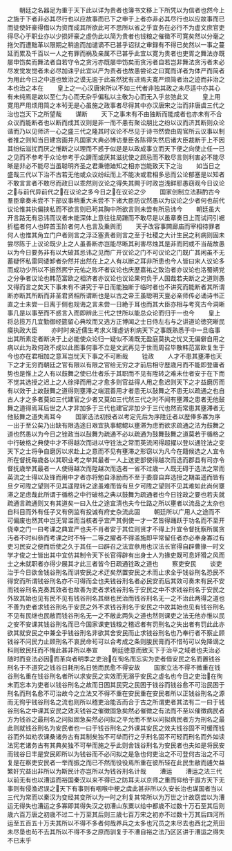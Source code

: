 <!-- { "loadSidebar": true } -->
　　朝廷之名器足为重于天下此以详为贵者也簿书文移上下所凭以为信者也然今上之施于下者非必其尽行也以应故事而已下之申于上者亦非必其尽行也以应故事而已而徒使奸豪得借以为资而成其所欲此可不思所以省之乎宜务在必行不为虚文庶官吏得尽心于职业亦以少损奸豪之虚伪此以简为贵者也钱粮之催徴不可寛矣然以分毫之拖欠而遭黜革以限期之稍逾而加谴谪不已甚乎诏狱之审録有不得已矣然以一事之蔓延而累及千百以一人之有罪而祸及亲属不已甚乎此宜以寛为贵者也吏胥之舞法亦既屡申饬矣而舞法者自若守令之贪污亦既屡申饬矣而贪污者自若岂非舞法贪污者未必尽发觉发觉者未必尽加诛乎此宜以严为责者也故愚尝论之曰寛而详者为体严而简者为用此今日之中道也致治之谟无逾于此虽然犹有进焉夫寛严烦简者治之迹而非治之本也治之本在
　　皇上之一心汉唐宋所以不如三代者非独其政之未尽适中亦其心有未纯焉是故以至仁为心而无杂乎偏私以主敬为心而无入乎怠弛此又
　　皇上用寛用严用烦用简之本茍无是心虽施之政事者尽得其中亦汉唐宋之治而非唐虞三代之治也岂天下之所望哉
　　谋断
　　天下之事未有不由独断而能成者也亦未有不合众议而能断者也以断而成其议则是非一而不患有聚讼朋比之纷以议而济其断则众论谐而乃以见师济一心之盛三代之隆其时议论不尽见于诗书然尝由周官所云议事以制者推之则知当日建宫画井凡国家大典必博访羣臣各陈得失然后诸大臣裁断于上不因其纷纭滋扰而厌之惟断之以理而不惑于似是是以政成事立而天下便之向使止任一已之见而不参考于众论参考于众蹐而或厌其滋扰使之顾忌而不敢尽言则利害必不能尽晰是非必不能尽当虽聪明齐圣之君秉徳廸知之相亦岂能致天下之治
　　如当日之盛哉三代以下治不古若无他或众议纷纭而上不能决或君相多忌而公论郁塞是以知者不敢言言者不敢尽而政日以乖然则议论之得失其闗于时政岂浅鲜耶愚窃观今日议论之与前代异前代之在议论之多今日之在议论之少
　　国家创制立法斟酌古今羣臣章奏未尝不下部议事稍重大未尝不下诸大臣防议然愚以为议论之少者何也前代议论惟其执偏挟私而不欲言则已茍其胸中所欲言则未尝有所忌讳今
　　朝廷虽大开言路无有忌讳而议者未能深体上意往往局蹐而不敢尽是以虽章奏日上而试问引裾折槛者何人也碎首玉阶者何人也言及乗舆而
　　天子改容事闗廊庙而宰相待罪者何人也惟其角立门户者则言之浮泛塞责者则言之至于社稷之大计生民之利病则固未尝尽陈于上议论既少上之人虽善断亦岂能尽晰其利害尽烛其是非而罔或不当哉故愚以为今日要务非有以大破其忌讳之见而广开议论之门不可议论之门既广其闲虽不无蓄疑怀私雷同诿卸者杂然并出然在上之人有以断之耳非所患也今人皆曰宋人议论多而成功少所以不振然熈宁元佑之败坏者议论也庆歴嘉祐之致治者亦议论也洛蜀朔党之分争者议论也韩范富欧之相济者亦议论也议论果何负于人国哉若夫断之之道则愚又得而言之矣天下事未有不讲究于平日而能独断于临时者也不讲究而能断者其所谓断亦断其所断而非圣君贤相所谓断也是以古之帝王虽聪明天亶必亲师传必诵诗书正直之士未尝一日离于侧也规诲之言未尝一日絶于耳也而其大臣亦相与考究古今洞晰事几是以事至而不惑言入而即辨此三代之世所以能总众论而归于一也今
　　皇上将总揽万几宜勤御经筵留心典坟而又选方正博闻之士日侍左右与之讲道论徳究晰民瘼执政大臣
　　亦时时亲近儒生考求义理虚访利病天下之事既熟悉于中一旦临事出其所素定者断决于上必能使众论归一疑似不淆既无盈庭莫执之忧又无偏僻自用之病以此为政何政不成以此图事何事不立是文武再见于世而周召毕散韩范富欧复生于今也亦在君相加之意耳岂忧天下事之不可断哉
　　铨政
　　人才不患其壅滞也天下之才无穷而朝廷之官有限以有限之官给无穷之才前后相守歴歳月而不能即登庸者势也是惟上之人有以鼓舞之使已仕者乐于其职而不见有陞转之难未仕者安于在下而不觉其选授之迟上之人徐择而用之才愈多则官益得人用之愈迟则天下之才益磨厉而有以效于上故鼔舞之道得则壅滞之端泯善用才者患无以鼔舞之不患无以疏通之也自古人才之多者莫如三代建官之少者又莫如三代然三代之时不闻有壅滞之患者无他鼔舞之道得焉耳后世之人才非加多于三代也建官非加少于三代也然而常患其壅滞者无他鼔舞之道失焉耳今
　　国家选法初授者以考定先后为序陞迁者以歴俸多寡为序一出于至公矣乃出缺有限选途日艰宜执事鳃鳃以壅滞为虑而欲求疏通之法为鼓舞之道也然愚以为今日之铨政当以鼔舞为疏通不必以疏通为鼓舞鼔舞之道莫若于循格之中行破格之典使中才不得越次而进以守铨法之常而英流闲得超擢以登以通铨法之变天下之士将争自磨厉以求赴上之意而不见有壅滞之形窃以为凡今在籍候选之人宜令所在督抚每歳各以其职业考之举其最者一人上送吏部使得越次而选而郡县有司亦令督抚歳举其最者一人使得越次而陞越次而选者一省不过歳一人既无碍于选法之常而英流之士得以及锋而用中才者亦将勉自涤励而不至于委靡自弃选授之期虽遥而皆有旦夕可陞之望则不见其遥陞转之途虽难而皆有旦夕可陞之望则不见其难如此尚何壅滞之足虑哉此所谓于循格之中行破格之典以鼓舞为疏通者也今日铨政之要也若夫就疏通言疏通则又有其道矣一曰入仕之途宜清也夫今仕路之所以壅者以流品之太杂也自科目而外有任子又有例监有投诚有府史杂流此固
　　朝廷所以广用人之途而不可偏废也然其中岂无冐滥而当核者乎宜严其例使一才一艺皆得踊跃于功名而不至开侥幸之门一曰考课之典宜严也夫不肖者安于其位则贤才不得上升宜令督抚察所属贪汚者不时纠叅而考课之时不特一二等之擢者不得滥施即平常留任者亦必奉身寡过有吏习民安之便而后使之久于其任一曰辟召之法宜叅用也汉法长官得自辟曹掾一时文学才俊之士皆出其中宜仿其制令天下长官得辟有出身士人为掾吏既可息奸猾之风而士之未就职者亦得少展其才此三者皆今日疏通铨政之道也
　　察吏安民
　　谈吏治于今日欲舍钱谷刑名而讲安民之术迂矣然置安民之术而止求全乎钱谷刑名恐民不得安而所谓钱谷刑名亦不可得而全也夫钱谷刑名者必民安而后其效可奏未有民不安而钱谷刑名克奏其效者也故善为吏者求钱谷刑名于安民之中不求钱谷刑名于安民之外故其始也见有民不见有钱谷刑名其继也民治而钱谷刑名无一之不治此两得之道也不善为吏者求钱谷刑名于安民之外不求钱谷刑名于安民之中故其始也见有钱谷刑名不见有民继也民敝而钱谷刑名无一之不敝此两失之道也然则课吏之法无他亦惟以民之安不安课其钱谷刑名而已今国家课吏钱粮之稽迟者有罚刑名之失出者有罚此此亦欲其就安民之中兼全乎钱谷刑名非欲其舍安民而止求钱谷刑名也乃奉行者不察止顾钱谷不问民力止顾刑名不哀民命茍可以合考成之条则朘民膏而不惜茍可以免降谪之科则致民枉而不悔此甚非所以奉宣
　　朝廷徳意而致天下于治平之域者也夫治必随时而变法必因而革向者明季之吏治在徇名而忘实为吏者借安民之名而置钱谷刑名于不道究之钱谷日耗刑名日弛而民愈不得安故
　　国家立法不得不微重在钱谷刑名重在钱谷刑名者所以求安民之实效而无溺乎安民之虚名也今日之吏治在徇末而忘本为吏者以钱谷刑名之故而日困其民究之民困于钱谷而钱谷愈不可治民困于刑名而刑名愈不可治故今之立法又不得不重在安民重在安民者所以正钱谷刑名之源而无徇乎钱谷刑名之流也则所以稽吏治能否而合于古之所谓吏者其法有二一曰于钱谷刑名之中课其安民之效夫钱谷之催徴固急矣然必催徴之有法而不至以催徴病民者方为钱谷之最刑名之问拟固急矣然必问拟之平允而不至以问拟病民者方为刑名之最此则就钱谷刑名为安民者也一曰于钱谷刑名之外课其安民之效夫钱谷固不可缓而钱谷而外如劝农课桑诸务古有其制矣独不可举而行之乎刑名固不可轻而刑名而外如读法宪老诸务古有其典矣独不可举而施之乎此则舍钱谷刑名为安民者也夫如是将民安而钱谷日丰是安民即所以为钱谷而不必问拟之是急也何吏治之不可登何古治之不可复是在察吏安民者一举而振之而已不然而役役焉所重在彼所轻在此民生敝而逋欠益繁奸宄益出非所以为斯民计亦岂所以为钱谷刑名计哉
　　漕运
　　漕运之法三代以前无有也以漕运而裕国秦汉以来不得已之防耳夫以京师之重而仰给于遐方天下无事则有侵渔迟误之天下有事则有咽喉中梗之虞此甚非所以久安长治也谋国者当以三代为常而以秦汉为变经其变所以为一时之利复其常所以为万世之计故窃尝以为漕运无得失也漕运之多寡即其得失汉之初漕山东粟以给中都歳不过数十万石至其后则歳六百万唐之初歳不过二十万至其后则三歳七百万宋之初亦不过数十万其后四河所运至五百五十万夫其所以不得不多者何哉养兵之太多也冗员之未尽去也西北之荒田未尽垦也茍不去其所以不得不多之原而驯复于不漕自裕之法乃区区讲于漕运之得失不已末乎
